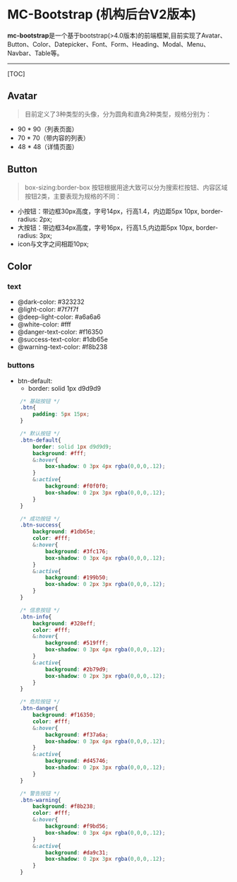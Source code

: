 # MC-Bootstrap (机构后台V2版本)

**mc-bootstrap**是一个基于bootstrap(>4.0版本)的前端框架,目前实现了Avatar、Button、Color、Datepicker、Font、Form、Heading、Modal、Menu、Navbar、Table等。

-------------------

[TOC]


## Avatar
> 目前定义了3种类型的头像，分为圆角和直角2种类型，规格分别为：
+ 90 * 90（列表页面）
+ 70 * 70（带内容的列表）
+ 48 * 48（详情页面）


## Button
> box-sizing:border-box
> 按钮根据用途大致可以分为搜索栏按钮、内容区域按钮2类，主要表现为规格的不同：
+ 小按钮：带边框30px高度，字号14px，行高1.4，内边距5px 10px, border-radius: 2px;
+ 大按钮：带边框34px高度，字号16px，行高1.5,内边距5px 10px, border-radius: 3px;
+ icon与文字之间相距10px;

## Color

### text
+ @dark-color: #323232
+ @light-color: #7f7f7f
+ @deep-light-color: #a6a6a6
+ @white-color: #fff
+ @danger-text-color: #f16350
+ @success-text-color: #1db65e
+ @warning-text-color: #f8b238

### buttons
+ btn-default:
	- border: solid 1px d9d9d9
``` css
	/* 基础按钮 */
	.btn{
		padding: 5px 15px;
	}

	/* 默认按钮 */
	.btn-default{
		border: solid 1px d9d9d9;
		background: #fff;
		&:hover{
			box-shadow: 0 3px 4px rgba(0,0,0,.12);
		}
		&:active{
			background: #f0f0f0;
			box-shadow: 0 2px 3px rgba(0,0,0,.12);
		}
	}

	/* 成功按钮 */
	.btn-success{
		background: #1db65e;
		color: #fff;
		&:hover{
			background: #3fc176;
			box-shadow: 0 3px 4px rgba(0,0,0,.12);
		}
		&:active{
			background: #199b50;
			box-shadow: 0 2px 3px rgba(0,0,0,.12);
		}
	}

	/* 信息按钮 */
	.btn-info{
		background: #328eff;
		color: #fff;
		&:hover{
			background: #519fff;
			box-shadow: 0 3px 4px rgba(0,0,0,.12);
		}
		&:active{
			background: #2b79d9;
			box-shadow: 0 2px 3px rgba(0,0,0,.12);
		}
	}

	/* 危险按钮 */
	.btn-danger{
		background: #f16350;
		color: #fff;
		&:hover{
			background: #f37a6a;
			box-shadow: 0 3px 4px rgba(0,0,0,.12);
		}
		&:active{
			background: #d45746;
			box-shadow: 0 2px 3px rgba(0,0,0,.12);
		}
	}

	/* 警告按钮 */
	.btn-warning{
		background: #f8b238;
		color: #fff;
		&:hover{
			background: #f9bd56;
			box-shadow: 0 3px 4px rgba(0,0,0,.12);
		}
		&:active{
			background: #da9c31;
			box-shadow: 0 2px 3px rgba(0,0,0,.12);
		}
	}

```
